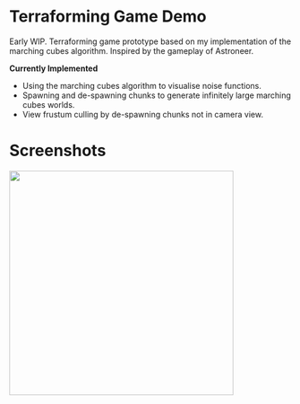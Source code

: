 # Terraforming Game Demo
Early WIP. Terraforming game prototype based on my implementation of the marching cubes algorithm. Inspired by the gameplay of Astroneer.

**Currently Implemented**
- Using the marching cubes algorithm to visualise noise functions.
- Spawning and de-spawning chunks to generate infinitely large marching cubes worlds.
- View frustum culling by de-spawning chunks not in camera view.


# Screenshots

<img src="https://raw.github.com/akoreman/Terraforming-Game-Prototype/main/Images/Noise.png" width="400">  
